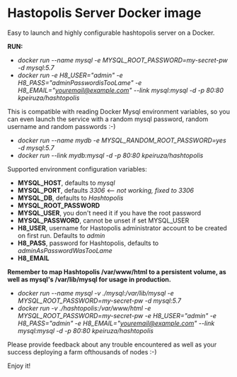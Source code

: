 # Hastopolis Server Docker image

Easy to launch and highly configurable hashtopolis server on a Docker.

__RUN:__
- *docker run --name mysql  -e MYSQL_ROOT_PASSWORD=my-secret-pw  -d mysql:5.7*
- *docker run -e H8_USER="admin" -e H8_PASS="adminPasswordisTooLame" -e H8_EMAIL="youremail@example.com" --link mysql:mysql -d -p 80:80 kpeiruza/hashtopolis*

This is compatible with reading Docker Mysql environment variables, so you can even launch the service with a random mysql password, random username and random passwords :-)

- *docker run --name mydb  -e MYSQL_RANDOM_ROOT_PASSWORD=yes  -d mysql:5.7*
- *docker run --link mydb:mysql -d -p 80:80 kpeiruza/hashtopolis*

Supported environment configuration variables:
- __MYSQL_HOST__, defaults to *mysql*
- __MYSQL_PORT__, defaults *3306* <-- *not working, fixed to 3306*
- __MYSQL_DB__, defaults to *Hashtopolis*
- __MYSQL_ROOT_PASSWORD__
- __MYSQL_USER__, you don't need it if you have the root password
- __MYSQL_PASSWORD__, cannot be unset if set MYSQL_USER
- __H8_USER__, username for Hastopolis administrator account to be created on first run. Defaults to *admin*
- __H8_PASS__, password for Hashtopolis, defaults to *adminAsPasswordWasTooLame*
- __H8_EMAIL__



__Remember to map Hashtopolis /var/www/html to a persistent volume, as well as mysql's /var/lib/mysql for usage in production.__
- *docker run --name mysql -v ./mysql:/var/lib/mysql -e MYSQL_ROOT_PASSWORD=my-secret-pw  -d mysql:5.7*
- *docker run -v ./hashtopolis:/var/www/html -e MYSQL_ROOT_PASSWORD=my-secret-pw -e H8_USER="admin" -e H8_PASS="admin" -e H8_EMAIL="youremail@example.com" --link mysql:mysql -d -p 80:80 kpeiruza/hashtopolis*


Please provide feedback about any trouble encountered as well as your success deploying a farm ofthousands of nodes :-)

Enjoy it!

